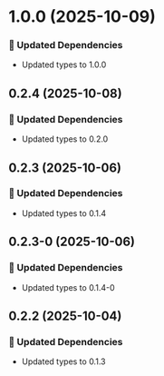 # 1.0.0 (2025-10-09)

### 🧱 Updated Dependencies

- Updated types to 1.0.0

## 0.2.4 (2025-10-08)

### 🧱 Updated Dependencies

- Updated types to 0.2.0

## 0.2.3 (2025-10-06)

### 🧱 Updated Dependencies

- Updated types to 0.1.4

## 0.2.3-0 (2025-10-06)

### 🧱 Updated Dependencies

- Updated types to 0.1.4-0

## 0.2.2 (2025-10-04)

### 🧱 Updated Dependencies

- Updated types to 0.1.3
